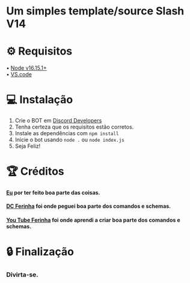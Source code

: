 # Um simples template/source Slash V14

# ⚙ Requisitos
• [Node v16.15.1+](https://nodejs.org/en/download/) <br/>
• [VS.code](https://code.visualstudio.com) <br/>

# 💻 Instalação
1. Crie o BOT em [Discord Developers](https://discord.com/developers/)
2. Tenha certeza que os requisitos estão corretos.
3. Instale as dependências com `npm install`
4. Inicie o bot usando `node .` ou `node index.js`
5. Seja Feliz!

# 🏆 Créditos
#### [Eu](https://github.com/Onlyzito) por ter feito boa parte das coisas.<br/>
#### [DC Ferinha](https://discord.gg/QjxM996mkP) foi onde peguei boa parte dos comandos e schemas. <br/>
#### [You Tube Ferinha](https://www.youtube.com/c/OFerinha) foi onde aprendi a criar boa parte dos comandos e schemas. <br/>

# 🔒 Finalização
### Divirta-se.
